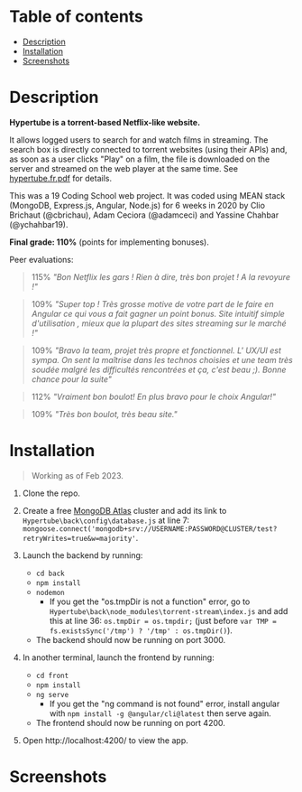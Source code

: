 # Table of contents

* [Description](#description)
* [Installation](#installation)
* [Screenshots](#screenshots)

# Description

**Hypertube is a torrent-based Netflix-like website.**

It allows logged users to search for and watch films in streaming. The search box is directly connected to torrent websites (using their APIs) and, as soon as a user clicks "Play" on a film, the file is downloaded on the server and streamed on the web player at the same time. See [hypertube.fr.pdf](../master/hypertube.fr.pdf) for details.

This was a 19 Coding School web project. It was coded using MEAN stack (MongoDB, Express.js, Angular, Node.js) for 6 weeks in 2020 by Clio Brichaut (@cbrichau), Adam Ceciora (@adamceci) and Yassine Chahbar (@ychahbar19).

**Final grade: 110%** (points for implementing bonuses).

Peer evaluations:
> 115% _"Bon Netflix les gars ! Rien à dire, très bon projet ! A la revoyure !"_

> 109% _"Super top ! Très grosse motive de votre part de le faire en Angular ce qui vous a fait gagner un point bonus. Site intuitif simple d'utilisation , mieux que la plupart des sites streaming sur le marché !"_

> 109% _"Bravo la team, projet très propre et fonctionnel. L' UX/UI est sympa. On sent la maîtrise dans les technos choisies et une team très soudée malgré les difficultés rencontrées et ça, c'est beau ;). Bonne chance pour la suite"_

> 112% _"Vraiment bon boulot! En plus bravo pour le choix Angular!"_

> 109% _"Très bon boulot, très beau site."_

# Installation

> Working as of Feb 2023.

1. Clone the repo.

2. Create a free [MongoDB Atlas](https://www.mongodb.com/atlas/database) cluster and add its link to `Hypertube\back\config\database.js` at line 7: `mongoose.connect('mongodb+srv://USERNAME:PASSWORD@CLUSTER/test?retryWrites=true&w=majority'`.

2. Launch the backend by running:
   * `cd back`
   * `npm install`
   * `nodemon`
      * If you get the "os.tmpDir is not a function" error, go to `Hypertube\back\node_modules\torrent-stream\index.js` and add this at line 36: `os.tmpDir = os.tmpdir;` (just before `var TMP = fs.existsSync('/tmp') ? '/tmp' : os.tmpDir()`).
   * The backend should now be running on port 3000.

3. In another terminal, launch the frontend by running:
   * `cd front`
   * `npm install`
   * `ng serve`
      * If you get the "ng command is not found" error, install angular with `npm install -g @angular/cli@latest` then serve again.
   * The frontend should now be running on port 4200.

4. Open http://localhost:4200/ to view the app.

# Screenshots
